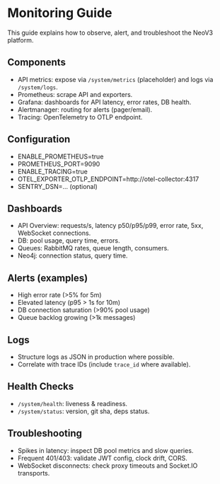 # Monitoring Guide

This guide explains how to observe, alert, and troubleshoot the NeoV3 platform.

## Components
- API metrics: expose via `/system/metrics` (placeholder) and logs via `/system/logs`.
- Prometheus: scrape API and exporters.
- Grafana: dashboards for API latency, error rates, DB health.
- Alertmanager: routing for alerts (pager/email).
- Tracing: OpenTelemetry to OTLP endpoint.

## Configuration
- ENABLE_PROMETHEUS=true
- PROMETHEUS_PORT=9090
- ENABLE_TRACING=true
- OTEL_EXPORTER_OTLP_ENDPOINT=http://otel-collector:4317
- SENTRY_DSN=... (optional)

## Dashboards
- API Overview: requests/s, latency p50/p95/p99, error rate, 5xx, WebSocket connections.
- DB: pool usage, query time, errors.
- Queues: RabbitMQ rates, queue length, consumers.
- Neo4j: connection status, query time.

## Alerts (examples)
- High error rate (>5% for 5m)
- Elevated latency (p95 > 1s for 10m)
- DB connection saturation (>90% pool usage)
- Queue backlog growing (>1k messages)

## Logs
- Structure logs as JSON in production where possible.
- Correlate with trace IDs (include `trace_id` where available).

## Health Checks
- `/system/health`: liveness & readiness.
- `/system/status`: version, git sha, deps status.

## Troubleshooting
- Spikes in latency: inspect DB pool metrics and slow queries.
- Frequent 401/403: validate JWT config, clock drift, CORS.
- WebSocket disconnects: check proxy timeouts and Socket.IO transports.

